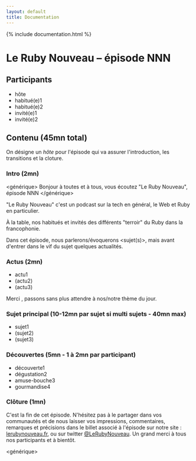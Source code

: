 ```yaml
---
layout: default
title: Documentation
---
```

{% include documentation.html %}
# Le Ruby Nouveau – épisode NNN

## Participants

  - hôte
  - habitué(e)1
  - habitué(e)2
  - invité(e)1
  - invité(e)2

## Contenu (45mn total)

On désigne un _hôte_ pour l'épisode qui va assurer l'introduction, les transitions et la cloture.

### Intro (2mn)

<générique>
Bonjour à toutes et à tous, vous écoutez "Le Ruby Nouveau", épisode NNN
</générique>

"Le Ruby Nouveau" c'est un podcast sur la tech en général, le Web et Ruby en particulier.

À la table, nos habitués et invités des différents "terroir" du Ruby dans la francophonie.

<tour de table>

Dans cet épisode, nous parlerons/évoquerons <sujet(s)>, mais avant d'entrer dans le vif du sujet quelques actualités.

<jingle>

### Actus (2mn)

  - actu1
  - (actu2)
  - (actu3)

Merci <dernier intervenant>, passons sans plus attendre à nos/notre thème du jour.

<jingle>

### Sujet principal (10-12mn par sujet si multi sujets - 40mn max)

  - sujet1
  - (sujet2)
  - (sujet3)

### Découvertes (5mn - 1 à 2mn par participant)

<jingle>

  - découverte1
  - dégustation2
  - amuse-bouche3
  - gourmandise4

### Clôture (1mn)

C'est la fin de cet épisode. N'hésitez pas à le partager dans vos communautés et de nous laisser vos impressions, commentaires, remarques et précisions dans le billet associé à l'épisode sur notre site : [lerubynouveau.fr](http://lerubynouveau.fr), ou sur twitter [@LeRubyNouveau](https://www.twitter.com/LeRubyNouveau). Un grand merci à tous nos participants et à bientôt.

<générique>
